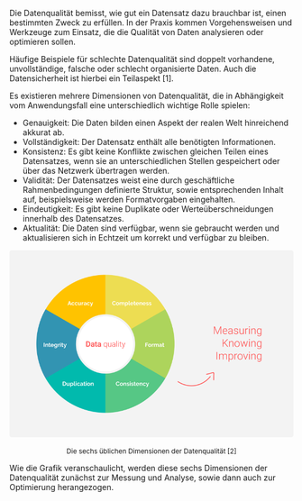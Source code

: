 Die Datenqualität bemisst, wie gut ein Datensatz dazu brauchbar ist, einen bestimmten Zweck zu erfüllen.
In der Praxis kommen Vorgehensweisen und Werkzeuge zum Einsatz, die die Qualität von Daten analysieren oder optimieren sollen.

Häufige Beispiele für schlechte Datenqualität sind doppelt vorhandene, unvollständige, falsche oder schlecht organisierte Daten.
Auch die Datensicherheit ist hierbei ein Teilaspekt [1].

Es existieren mehrere Dimensionen von Datenqualität, die in Abhängigkeit vom Anwendungsfall eine unterschiedlich wichtige Rolle spielen:

- Genauigkeit: Die Daten bilden einen Aspekt der realen Welt hinreichend akkurat ab.
- Vollständigkeit: Der Datensatz enthält alle benötigten Informationen.
- Konsistenz: Es gibt keine Konflikte zwischen gleichen Teilen eines Datensatzes, wenn sie an unterschiedlichen Stellen gespeichert oder über das Netzwerk übertragen werden.
- Validität: Der Datensatzes weist eine durch geschäftliche Rahmenbedingungen definierte Struktur, sowie entsprechenden Inhalt auf, beispielsweise werden Formatvorgaben eingehalten.
- Eindeutigkeit: Es gibt keine Duplikate oder Werteüberschneidungen innerhalb des Datensatzes.
- Aktualität: Die Daten sind verfügbar, wenn sie gebraucht werden und aktualisieren sich in Echtzeit um korrekt und verfügbar zu bleiben.

![Dimensionen der Datenqualität](./assets/data-quality-dimensions.png)

<center style="font-size: 85%">Die sechs üblichen Dimensionen der Datenqualität [2]</center>

Wie die Grafik veranschaulicht, werden diese sechs Dimensionen der Datenqualität zunächst zur Messung und Analyse, sowie dann auch zur Optimierung herangezogen.